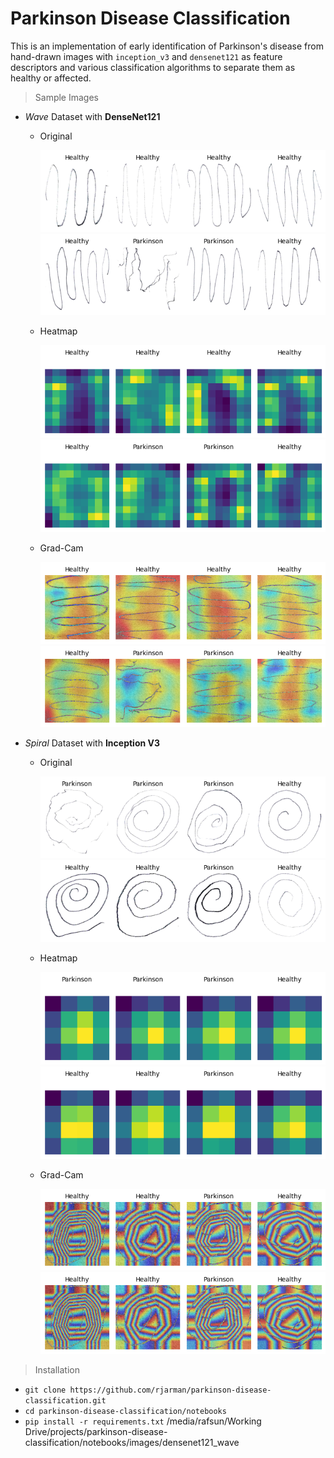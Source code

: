 # Parkinson Disease Classification

This is an implementation of early identification of Parkinson's disease from hand-drawn images with `inception_v3` and `densenet121` as feature descriptors and various classification algorithms to separate them as healthy or affected.

> Sample Images

- _Wave_ Dataset with **DenseNet121**

  - Original

    ![Original Wave Images(Train)](<notebooks/images/densenet121_wave/sample_of_original_img(train).png> 'Original Wave Images(Train)')
    ![Original Wave Images(Test)](<notebooks/images/densenet121_wave/sample_of_original_img(test).png> 'Original Wave Images(Test)')

  - Heatmap

    ![Heatmap Wave Images(Train)](<notebooks/images/densenet121_wave/sample_of_heatmap_img(train).png> 'Heatmap Wave Images(Train)')
    ![Heatmap Wave Images(Test)](<notebooks/images/densenet121_wave/sample_of_heatmap_img(test).png> 'Heatmap Wave Images(Test)')

  - Grad-Cam

    ![Heatmap Wave Images(Train)](<notebooks/images/densenet121_wave/sample_of_gradcam_img(train).png> 'Heatmap Wave Images(Train)')
    ![Heatmap Wave Images(Test)](<notebooks/images/densenet121_wave/sample_of_gradcam_img(test).png> 'Heatmap Wave Images(Test)')

- _Spiral_ Dataset with **Inception V3**

  - Original

    ![Original Wave Images(Train)](<notebooks/images/inception_v3_spiral/sample_of_original_img(train).png> 'Original Spiral Images(Train)')
    ![Original Wave Images(Test)](<notebooks/images/inception_v3_spiral/sample_of_original_img(test).png> 'Original Spiral Images(Test)')

  - Heatmap

    ![Heatmap Wave Images(Train)](<notebooks/images/inception_v3_spiral/sample_of_heatmap_img(train).png> 'Heatmap Spiral Images(Train)')
    ![Heatmap Wave Images(Test)](<notebooks/images/inception_v3_spiral/sample_of_heatmap_img(test).png> 'Heatmap Spiral Images(Test)')

  - Grad-Cam

    ![Heatmap Wave Images(Train)](<notebooks/images/inception_v3_spiral/sample_of_gradcam_img(test).png> 'Heatmap Spiral Images(Train)')
    ![Heatmap Wave Images(Test)](<notebooks/images/inception_v3_spiral/sample_of_gradcam_img(test).png> 'Heatmap Spiral Images(Test)')

> Installation

- `git clone https://github.com/rjarman/parkinson-disease-classification.git`
- `cd parkinson-disease-classification/notebooks`
- `pip install -r requirements.txt`
  /media/rafsun/Working Drive/projects/parkinson-disease-classification/notebooks/images/densenet121_wave
